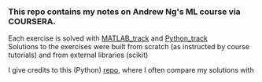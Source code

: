 ### This repo contains my notes on Andrew Ng's ML course via COURSERA.

Each exercise is solved with [MATLAB_track](https://github.com/jhonsen/machinelearn_NG/tree/master/Matlab_track) and [Python_track](https://github.com/jhonsen/machinelearn_NG/tree/master/Python_track)  
Solutions to the exercises were built from scratch (as instructed by course tutorials) and from external libraries (scikit)

I give credits to this (Python) [repo](https://github.com/jhonsen/Coursera-Machine-Learning), where I often compare my solutions with
